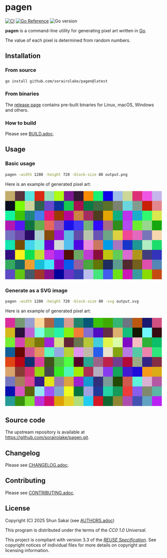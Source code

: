 <!--
SPDX-FileCopyrightText: 2025 Shun Sakai

SPDX-License-Identifier: CC0-1.0
-->

# pagen

[![CI][ci-badge]][ci-url]
[![Go Reference][reference-badge]][reference-url]
![Go version][go-version-badge]

**pagen** is a command-line utility for generating pixel art written in [Go].

The value of each pixel is determined from random numbers.

## Installation

### From source

```sh
go install github.com/sorairolake/pagen@latest
```

### From binaries

The [release page] contains pre-built binaries for Linux, macOS, Windows and
others.

### How to build

Please see [BUILD.adoc].

## Usage

### Basic usage

```sh
pagen -width 1280 -height 720 -block-size 80 output.png
```

Here is an example of generated pixel art:

![Output](assets/output.png)

### Generate as a SVG image

```sh
pagen -width 1280 -height 720 -block-size 80 -svg output.svg
```

Here is an example of generated pixel art:

![Output](assets/output.svg)

## Source code

The upstream repository is available at
<https://github.com/sorairolake/pagen.git>.

## Changelog

Please see [CHANGELOG.adoc].

## Contributing

Please see [CONTRIBUTING.adoc].

## License

Copyright (C) 2025 Shun Sakai (see [AUTHORS.adoc])

This program is distributed under the terms of the _CC0 1.0 Universal_.

This project is compliant with version 3.3 of the [_REUSE Specification_]. See
copyright notices of individual files for more details on copyright and
licensing information.

[ci-badge]: https://img.shields.io/github/actions/workflow/status/sorairolake/pagen/CI.yaml?branch=develop&style=for-the-badge&logo=github&label=CI
[ci-url]: https://github.com/sorairolake/pagen/actions?query=branch%3Adevelop+workflow%3ACI++
[reference-badge]: https://img.shields.io/badge/Go-Reference-steelblue?style=for-the-badge&logo=go
[reference-url]: https://pkg.go.dev/github.com/sorairolake/pagen
[go-version-badge]: https://img.shields.io/github/go-mod/go-version/sorairolake/pagen?style=for-the-badge&logo=go
[Go]: https://go.dev/
[release page]: https://github.com/sorairolake/pagen/releases
[BUILD.adoc]: BUILD.adoc
[CHANGELOG.adoc]: CHANGELOG.adoc
[CONTRIBUTING.adoc]: CONTRIBUTING.adoc
[AUTHORS.adoc]: AUTHORS.adoc
[_REUSE Specification_]: https://reuse.software/spec-3.3/
